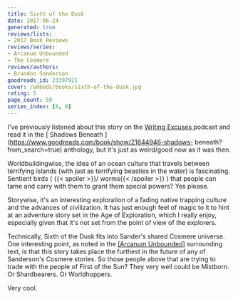 ```yaml
---
title: Sixth of the Dusk
date: 2017-06-24
generated: true
reviews/lists:
- 2017 Book Reviews
reviews/series:
- Arcanum Unbounded
- The Cosmere
reviews/authors:
- Brandon Sanderson
goodreads_id: 23397921
cover: /embeds/books/sixth-of-the-dusk.jpg
rating: 5
page_count: 59
series_index: [8, 0]
---
```

I've previously listened about this story on the [ Writing Excuses ](http://www.writingexcuses.com/) podcast and read it in the [ Shadows Beneath ](https://www.goodreads.com/book/show/21844946-shadows- beneath?from_search=true) anthology, but it's just as weird/good now as it was then.  

Worldbuildingwise, the idea of an ocean culture that travels between terrifying islands (with just as terrifying beasties in the water) is fascinating. Sentient birds (  {{< spoiler >}}/ worms{{< /spoiler >}}  ) that people can tame and carry with them to grant them special powers? Yes please.  

<!--more-->

Storywise, it's an interesting exploration of a fading native trapping culture and the advances of civilization. It has just enough feel of magic to it to hint at an adventure story set in the Age of Exploration, which I really enjoy, especially given that it's not set from the point of view of the explorers.  

Technically, Sixth of the Dusk fits into Sander's shared Cosmere universe. One interesting point, as noted in the [[Arcanum Unbounded]]() surrounding text, is that this story takes place the furthest in the future of any of Sanderson's Cosmere stories. So those people above that are trying to trade with the people of First of the Sun? They very well could be Mistborn. Or Shardbearers. Or Worldhoppers.  

Very cool.